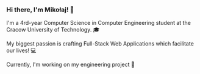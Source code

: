 ### Hi there, I'm Mikołaj! 👋
I'm a 4rd-year Computer Science in Computer Engineering student at the Cracow University of Technology. :mortar_board:

My biggest passion is crafting Full-Stack Web Applications which facilitate our lives! :computer:

Currently, I'm working on my engineering project :hammer:

<!--
**mikolaj-janik/mikolaj-janik** is a ✨ _special_ ✨ repository because its `README.md` (this file) appears on your GitHub profile.

Here are some ideas to get you started:

- 🔭 I’m currently working on ...
- 🌱 I’m currently learning ...
- 👯 I’m looking to collaborate on ...
- 🤔 I’m looking for help with ...
- 💬 Ask me about ...
- 📫 How to reach me: ...
- 😄 Pronouns: ...
- ⚡ Fun fact: ...
-->
